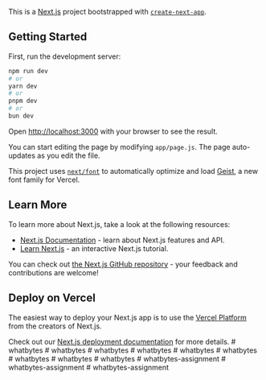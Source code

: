 This is a [Next.js](https://nextjs.org) project bootstrapped with [`create-next-app`](https://github.com/vercel/next.js/tree/canary/packages/create-next-app).

## Getting Started

First, run the development server:

```bash
npm run dev
# or
yarn dev
# or
pnpm dev
# or
bun dev
```

Open [http://localhost:3000](http://localhost:3000) with your browser to see the result.

You can start editing the page by modifying `app/page.js`. The page auto-updates as you edit the file.

This project uses [`next/font`](https://nextjs.org/docs/app/building-your-application/optimizing/fonts) to automatically optimize and load [Geist](https://vercel.com/font), a new font family for Vercel.

## Learn More

To learn more about Next.js, take a look at the following resources:

- [Next.js Documentation](https://nextjs.org/docs) - learn about Next.js features and API.
- [Learn Next.js](https://nextjs.org/learn) - an interactive Next.js tutorial.

You can check out [the Next.js GitHub repository](https://github.com/vercel/next.js) - your feedback and contributions are welcome!

## Deploy on Vercel

The easiest way to deploy your Next.js app is to use the [Vercel Platform](https://vercel.com/new?utm_medium=default-template&filter=next.js&utm_source=create-next-app&utm_campaign=create-next-app-readme) from the creators of Next.js.

Check out our [Next.js deployment documentation](https://nextjs.org/docs/app/building-your-application/deploying) for more details.
#   w h a t b y t e s  
 #   w h a t b y t e s  
 #   w h a t b y t e s  
 #   w h a t b y t e s  
 #   w h a t b y t e s  
 #   w h a t b y t e s  
 #   w h a t b y t e s  
 #   w h a t b y t e s  
 #   w h a t b y t e s  
 #   w h a t b y t e s - a s s i g n m e n t  
 #   w h a t b y t e s - a s s i g n m e n t  
 #   w h a t b y t e s - a s s i g n m e n t  
 